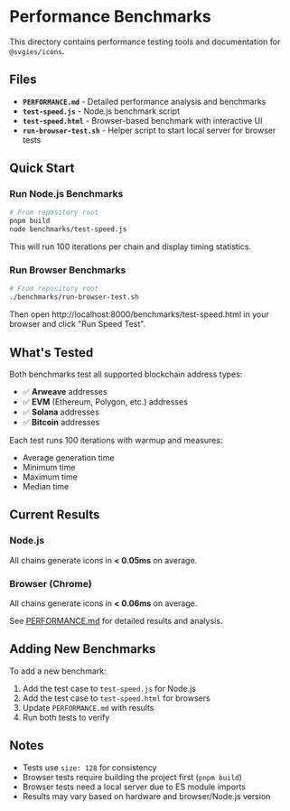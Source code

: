 # Performance Benchmarks

This directory contains performance testing tools and documentation for `@svgies/icons`.

## Files

- **`PERFORMANCE.md`** - Detailed performance analysis and benchmarks
- **`test-speed.js`** - Node.js benchmark script
- **`test-speed.html`** - Browser-based benchmark with interactive UI
- **`run-browser-test.sh`** - Helper script to start local server for browser tests

## Quick Start

### Run Node.js Benchmarks

```bash
# From repository root
pnpm build
node benchmarks/test-speed.js
```

This will run 100 iterations per chain and display timing statistics.

### Run Browser Benchmarks

```bash
# From repository root
./benchmarks/run-browser-test.sh
```

Then open http://localhost:8000/benchmarks/test-speed.html in your browser and click "Run Speed Test".

## What's Tested

Both benchmarks test all supported blockchain address types:
- ✅ **Arweave** addresses
- ✅ **EVM** (Ethereum, Polygon, etc.) addresses
- ✅ **Solana** addresses
- ✅ **Bitcoin** addresses

Each test runs 100 iterations with warmup and measures:
- Average generation time
- Minimum time
- Maximum time
- Median time

## Current Results

### Node.js
All chains generate icons in **< 0.05ms** on average.

### Browser (Chrome)
All chains generate icons in **< 0.06ms** on average.

See [PERFORMANCE.md](./PERFORMANCE.md) for detailed results and analysis.

## Adding New Benchmarks

To add a new benchmark:

1. Add the test case to `test-speed.js` for Node.js
2. Add the test case to `test-speed.html` for browsers
3. Update `PERFORMANCE.md` with results
4. Run both tests to verify

## Notes

- Tests use `size: 128` for consistency
- Browser tests require building the project first (`pnpm build`)
- Browser tests need a local server due to ES module imports
- Results may vary based on hardware and browser/Node.js version

